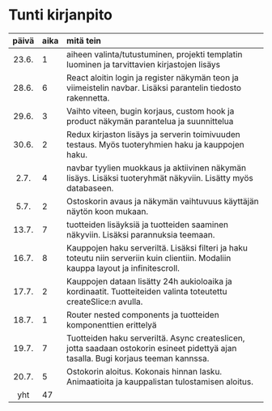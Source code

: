 # Tunti kirjanpito

| päivä | aika | mitä tein  |
| :----:|:-----| :-----|
| 23.6. | 1    | aiheen valinta/tutustuminen, projekti templatin luominen ja tarvittavien kirjastojen lisäys  |
| 28.6. | 6    | React aloitin login ja register näkymän teon ja viimeistelin navbar. Lisäksi parantelin tiedosto rakennetta. |
| 29.6. | 3    | Vaihto viteen, bugin korjaus, custom hook ja product näkymän parantelua ja suunnittelua |
| 30.6. | 2    | Redux kirjaston lisäys ja serverin toimivuuden testaus. Myös tuoteryhmien haku ja kauppojen haku. |
| 2.7.  | 4    | navbar tyylien muokkaus ja aktiivinen näkymän lisäys. Lisäksi tuoteryhmät näkyviin. Lisätty myös databaseen. |
| 5.7.  | 2    | Ostoskorin avaus ja näkymän vaihtuvuus käyttäjän näytön koon mukaan. |
| 13.7. | 7    | tuotteiden lisäyksiä ja tuotteiden saaminen näkyviin. Lisäksi parannuksia teemaan. |
| 16.7. | 8    | Kauppojen haku serveriltä. Lisäksi filteri ja haku toteutu niin serveriin kuin clientiin. Modaliin kauppa layout ja infinitescroll. |
| 17.7. | 2    | Kauppojen dataan lisätty 24h aukioloaika ja kordinaatit. Tuotteiteiden valinta toteutettu createSlice:n avulla. |
| 18.7. | 1    | Router nested components ja tuotteiden komponenttien erittelyä |
| 19.7. | 7    | Tuotteiden haku serveriltä. Async createslicen, jotta saadaan ostokorin esineet pidettyä ajan tasalla. Bugi korjaus teeman kannssa. |
| 20.7. | 5    | Ostokorin aloitus. Kokonais hinnan lasku. Animaatioita ja kauppalistan tulostamisen aloitus. |
| yht   | 47   | | 